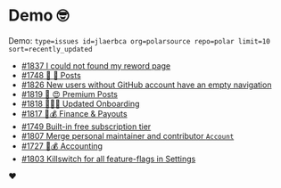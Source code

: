# Demo 🤓

Demo: `type=issues id=jlaerbca org=polarsource repo=polar limit=10 sort=recently_updated`

<!-- POLAR type=issues id=jlaerbca org=polarsource repo=polar limit=10 sort=recently_updated -->

* [#1837 I could not found my reword page](https://github.com/polarsource/polar/issues/1837)
* [#1748 🎯 📖 Posts](https://github.com/polarsource/polar/issues/1748)
* [#1826 New users without GitHub account have an empty navigation](https://github.com/polarsource/polar/issues/1826)
* [#1819 🎯 😍 Premium Posts](https://github.com/polarsource/polar/issues/1819)
* [#1818 🎯👋🏼 Updated Onboarding](https://github.com/polarsource/polar/issues/1818)
* [#1817 🎯💰 Finance & Payouts](https://github.com/polarsource/polar/issues/1817)
* [#1749 Built-in free subscription tier](https://github.com/polarsource/polar/issues/1749)
* [#1807 Merge personal maintainer and contributor `Account`](https://github.com/polarsource/polar/issues/1807)
* [#1727 🎯💰 Accounting](https://github.com/polarsource/polar/issues/1727)
* [#1803 Killswitch for all feature-flags in Settings](https://github.com/polarsource/polar/issues/1803)

<!-- POLAR-END id=jlaerbca -->

❤️
